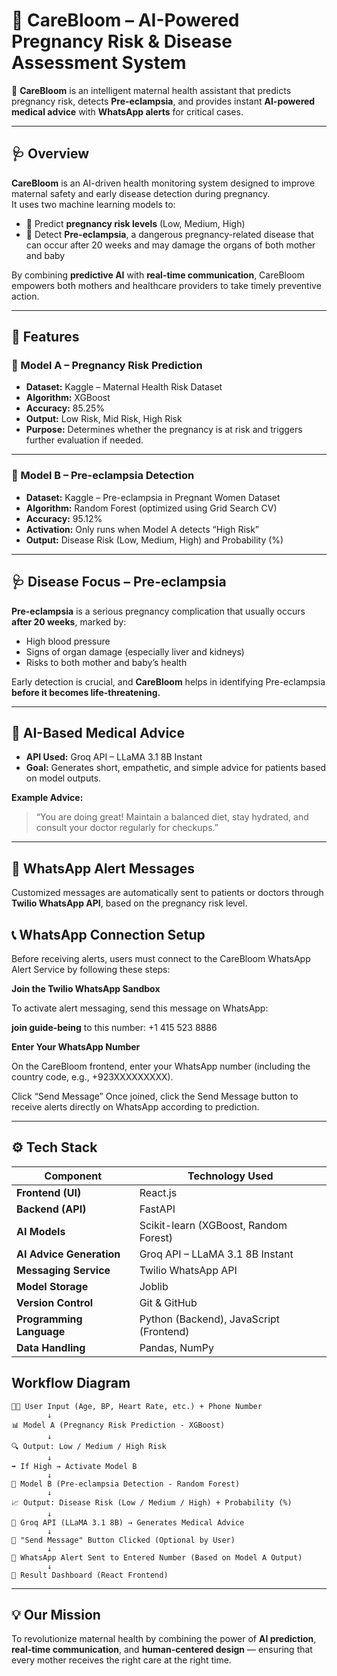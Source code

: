 # 🌸 CareBloom – AI-Powered Pregnancy Risk & Disease Assessment System

🤰 **CareBloom** is an intelligent maternal health assistant that predicts pregnancy risk, detects **Pre-eclampsia**, and provides instant **AI-powered medical advice** with **WhatsApp alerts** for critical cases.

---

## 🩺 Overview

**CareBloom** is an AI-driven health monitoring system designed to improve maternal safety and early disease detection during pregnancy.  
It uses two machine learning models to:

- 🔹 Predict **pregnancy risk levels** (Low, Medium, High)  
- 🔹 Detect **Pre-eclampsia**, a dangerous pregnancy-related disease that can occur after 20 weeks and may damage the organs of both mother and baby  

By combining **predictive AI** with **real-time communication**, CareBloom empowers both mothers and healthcare providers to take timely preventive action.

---

## 🧠 Features

### 🧩 Model A – Pregnancy Risk Prediction
- **Dataset:** Kaggle – Maternal Health Risk Dataset  
- **Algorithm:** XGBoost  
- **Accuracy:** 85.25%  
- **Output:** Low Risk, Mid Risk, High Risk  
- **Purpose:** Determines whether the pregnancy is at risk and triggers further evaluation if needed.

---

### 💉 Model B – Pre-eclampsia Detection
- **Dataset:** Kaggle – Pre-eclampsia in Pregnant Women Dataset  
- **Algorithm:** Random Forest (optimized using Grid Search CV)  
- **Accuracy:** 95.12%  
- **Activation:** Only runs when Model A detects “High Risk”  
- **Output:** Disease Risk (Low, Medium, High) and Probability (%)

---

## 🩺 Disease Focus – Pre-eclampsia

**Pre-eclampsia** is a serious pregnancy complication that usually occurs **after 20 weeks**, marked by:

- High blood pressure  
- Signs of organ damage (especially liver and kidneys)  
- Risks to both mother and baby’s health  

Early detection is crucial, and **CareBloom** helps in identifying Pre-eclampsia **before it becomes life-threatening.**

---

## 💬 AI-Based Medical Advice

- **API Used:** Groq API – LLaMA 3.1 8B Instant  
- **Goal:** Generates short, empathetic, and simple advice for patients based on model outputs.

**Example Advice:**
> “You are doing great! Maintain a balanced diet, stay hydrated, and consult your doctor regularly for checkups.”

---

## 💌 WhatsApp Alert Messages

Customized messages are automatically sent to patients or doctors through **Twilio WhatsApp API**, based on the pregnancy risk level.

## 📞 WhatsApp Connection Setup

Before receiving alerts, users must connect to the CareBloom WhatsApp Alert Service by following these steps:

**Join the Twilio WhatsApp Sandbox**

To activate alert messaging, send this message on WhatsApp:


**join guide-being**
to this number:
+1 415 523 8886

**Enter Your WhatsApp Number**

On the CareBloom frontend, enter your WhatsApp number (including the country code, e.g., +923XXXXXXXXX).

Click “Send Message”
Once joined, click the Send Message button to receive alerts directly on WhatsApp according to prediction.

---

## ⚙️ Tech Stack

| Component | Technology Used |
|------------|------------------|
| **Frontend (UI)** | React.js |
| **Backend (API)** | FastAPI |
| **AI Models** | Scikit-learn (XGBoost, Random Forest) |
| **AI Advice Generation** | Groq API – LLaMA 3.1 8B Instant |
| **Messaging Service** | Twilio WhatsApp API |
| **Model Storage** | Joblib |
| **Version Control** | Git & GitHub |
| **Programming Language** | Python (Backend), JavaScript (Frontend) |
| **Data Handling** | Pandas, NumPy |


## Workflow Diagram 

```
👩‍🍼 User Input (Age, BP, Heart Rate, etc.) + Phone Number
        ↓
📊 Model A (Pregnancy Risk Prediction - XGBoost)
        ↓
🔍 Output: Low / Medium / High Risk
        ↓
➡️ If High → Activate Model B
        ↓
🧠 Model B (Pre-eclampsia Detection - Random Forest)
        ↓
📈 Output: Disease Risk (Low / Medium / High) + Probability (%)
        ↓
💬 Groq API (LLaMA 3.1 8B) → Generates Medical Advice
        ↓
📱 "Send Message" Button Clicked (Optional by User)
        ↓
📨 WhatsApp Alert Sent to Entered Number (Based on Model A Output)
        ↓
🌸 Result Dashboard (React Frontend)
```

---

## 💡 Our Mission
To revolutionize maternal health by combining the power of **AI prediction**, **real-time communication**, and **human-centered design** — ensuring that every mother receives the right care at the right time.






